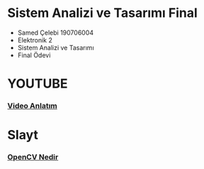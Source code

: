 # Sistem Analizi ve Tasarımı Final

- Samed Çelebi 190706004  
- Elektronik 2 
- Sistem Analizi ve Tasarımı 
- Final Ödevi

# YOUTUBE

### [Video Anlatım](https://www.youtube.com/)

# Slayt

### [OpenCV Nedir](https://docs.google.com/presentation/d/1uEvqrDn2etY8TY8abX4I6oPsqdV4TdPgMnHpQS4GtVI/edit?usp=sharing)

